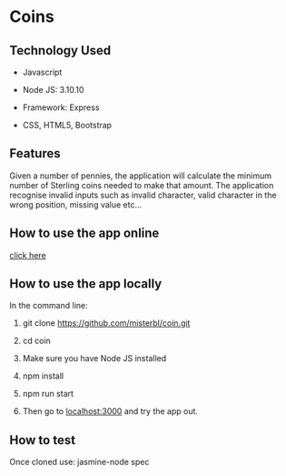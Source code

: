 # Coins

## Technology Used

- Javascript

- Node JS: 3.10.10

- Framework: Express

- CSS, HTML5, Bootstrap


## Features
Given a number of pennies, the application will calculate the minimum number of Sterling coins needed to make that amount.
The application recognise invalid inputs such as invalid character, valid character in the wrong position, missing value etc...


## How to use the app online
[click here](https://bbc-coins.herokuapp.com/)

## How to use the app locally
In the command line:

1. git clone https://github.com/misterbl/coin.git

2. cd coin

3. Make sure you have Node JS installed

4. npm install

5. npm run start

6. Then go to [localhost:3000](http://localhost:3000) and try the app out.


## How to test
Once cloned use: jasmine-node spec
